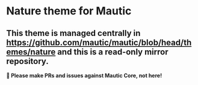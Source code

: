 # Nature theme for Mautic

## This theme is managed centrally in https://github.com/mautic/mautic/blob/head/themes/nature and this is a read-only mirror repository.

**📣 Please make PRs and issues against Mautic Core, not here!**